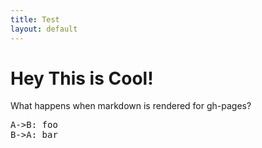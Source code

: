 ```yaml
---
title: Test
layout: default
---
```


# Hey This is Cool!

What happens when markdown is rendered for gh-pages?

<div class=wsd wsd_style="qsd"><pre>
A-&gt;B: foo
B-&gt;A: bar
</pre></div>
